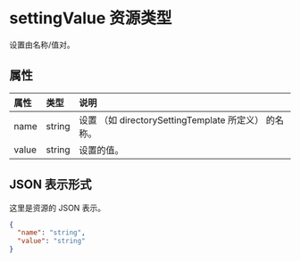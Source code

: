 # <a name="settingvalue-resource-type"></a>settingValue 资源类型

设置由名称/值对。


## <a name="properties"></a>属性
| 属性     | 类型   |说明|
|:---------------|:--------|:----------|
|name|string|设置 （如 directorySettingTemplate 所定义） 的名称。|
|value|string|设置的值。|

## <a name="json-representation"></a>JSON 表示形式

这里是资源的 JSON 表示。

<!-- {
  "blockType": "resource",
  "optionalProperties": [

  ],
  "@odata.type": "microsoft.graph.settingValue"
}-->

```json
{
  "name": "string",
  "value": "string"
}

```

<!-- uuid: 8fcb5dbc-d5aa-4681-8e31-b001d5168d79
2015-10-25 14:57:30 UTC -->
<!-- {
  "type": "#page.annotation",
  "description": "settingValue resource",
  "keywords": "",
  "section": "documentation",
  "tocPath": ""
}-->
